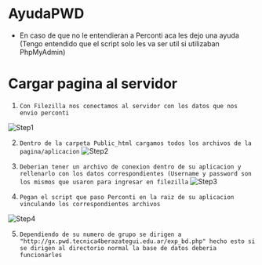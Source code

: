 # AyudaPWD
- En caso de que no le entendieran a Perconti aca les dejo una ayuda (Tengo entendido que el script solo les va ser util si utilizaban PhpMyAdmin)

# Cargar pagina al servidor

1. `Con Filezilla nos conectamos al servidor con los datos que nos envio perconti`

  ![Step1](https://imgur.com/0TFyzvB.png)
  
2. `Dentro de la carpeta Public_html cargamos todos los archivos de la pagina/aplicacion`
  ![Step2](https://imgur.com/VuGzm9y.png)
  
3. `Deberian tener un archivo de conexion dentro de su aplicacion y rellenarlo con los datos correspondientes (Username y password son los mismos que usaron para ingresar en filezilla`
  ![Step3](https://imgur.com/H406Nqp.png)
  
4. `Pegan el script que paso Perconti en la raiz de su aplicacion vinculando los correspondientes archivos `

  ![Step4](https://imgur.com/YM1tkMk.png)
 
5. `Dependiendo de su numero de grupo se dirigen a "http://gx.pwd.tecnica4berazategui.edu.ar/exp_bd.php" hecho esto si se dirigen al directorio normal la base de datos deberia funcionarles`
